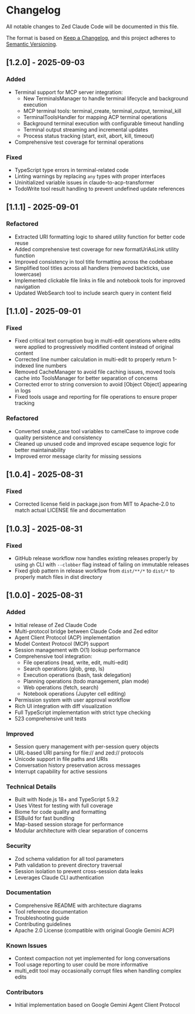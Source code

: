 # Changelog

All notable changes to Zed Claude Code will be documented in this file.

The format is based on [Keep a Changelog](https://keepachangelog.com/en/1.0.0/),
and this project adheres to [Semantic Versioning](https://semver.org/spec/v2.0.0.html).

## [1.2.0] - 2025-09-03

### Added
- Terminal support for MCP server integration:
  - New TerminalsManager to handle terminal lifecycle and background execution
  - MCP terminal tools: terminal_create, terminal_output, terminal_kill
  - TerminalToolsHandler for mapping ACP terminal operations
  - Background terminal execution with configurable timeout handling
  - Terminal output streaming and incremental updates
  - Process status tracking (start, exit, abort, kill, timeout)
- Comprehensive test coverage for terminal operations

### Fixed
- TypeScript type errors in terminal-related code
- Linting warnings by replacing `any` types with proper interfaces
- Uninitialized variable issues in claude-to-acp-transformer
- TodoWrite tool result handling to prevent undefined update references

## [1.1.1] - 2025-09-01

### Refactored
- Extracted URI formatting logic to shared utility function for better code reuse
- Added comprehensive test coverage for new formatUriAsLink utility function
- Improved consistency in tool title formatting across the codebase
- Simplified tool titles across all handlers (removed backticks, use lowercase)
- Implemented clickable file links in file and notebook tools for improved navigation
- Updated WebSearch tool to include search query in content field

## [1.1.0] - 2025-09-01

### Fixed
- Fixed critical text corruption bug in multi-edit operations where edits were applied to progressively modified content instead of original content
- Corrected line number calculation in multi-edit to properly return 1-indexed line numbers
- Removed CacheManager to avoid file caching issues, moved tools cache into ToolsManager for better separation of concerns
- Corrected error to string conversion to avoid [Object Object] appearing in logs
- Fixed tools usage and reporting for file operations to ensure proper tracking

### Refactored
- Converted snake_case tool variables to camelCase to improve code quality persistence and consistency
- Cleaned up unused code and improved escape sequence logic for better maintainability
- Improved error message clarity for missing sessions

## [1.0.4] - 2025-08-31

### Fixed
- Corrected license field in package.json from MIT to Apache-2.0 to match actual LICENSE file and documentation

## [1.0.3] - 2025-08-31

### Fixed
- GitHub release workflow now handles existing releases properly by using `gh` CLI with `--clobber` flag instead of failing on immutable releases
- Fixed glob pattern in release workflow from `dist/**/*` to `dist/*` to properly match files in dist directory

## [1.0.0] - 2025-08-31

### Added
- Initial release of Zed Claude Code
- Multi-protocol bridge between Claude Code and Zed editor
- Agent Client Protocol (ACP) implementation
- Model Context Protocol (MCP) support
- Session management with O(1) lookup performance
- Comprehensive tool integration:
  - File operations (read, write, edit, multi-edit)
  - Search operations (glob, grep, ls)
  - Execution operations (bash, task delegation)
  - Planning operations (todo management, plan mode)
  - Web operations (fetch, search)
  - Notebook operations (Jupyter cell editing)
- Permission system with user approval workflow
- Rich UI integration with diff visualization
- Full TypeScript implementation with strict type checking
- 523 comprehensive unit tests

### Improved
- Session query management with per-session query objects
- URL-based URI parsing for file:// and zed:// protocols
- Unicode support in file paths and URIs
- Conversation history preservation across messages
- Interrupt capability for active sessions

### Technical Details
- Built with Node.js 18+ and TypeScript 5.9.2
- Uses Vitest for testing with full coverage
- Biome for code quality and formatting
- ESBuild for fast bundling
- Map-based session storage for performance
- Modular architecture with clear separation of concerns

### Security
- Zod schema validation for all tool parameters
- Path validation to prevent directory traversal
- Session isolation to prevent cross-session data leaks
- Leverages Claude CLI authentication

### Documentation
- Comprehensive README with architecture diagrams
- Tool reference documentation
- Troubleshooting guide
- Contributing guidelines
- Apache 2.0 License (compatible with original Google Gemini ACP)

### Known Issues
- Context compaction not yet implemented for long conversations
- Tool usage reporting to user could be more informative
- multi_edit tool may occasionally corrupt files when handling complex edits

### Contributors
- Initial implementation based on Google Gemini Agent Client Protocol
